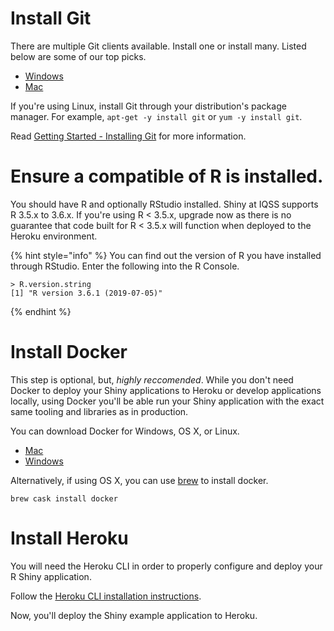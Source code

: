 # Install Git
There are multiple Git clients available. Install one or install many.
Listed below are some of our top picks.

- [Windows](https://git-scm.com/download/win)
- [Mac](https://git-scm.com/download/mac)

If you're using Linux, install Git through your distribution's package
manager. For example, ```apt-get -y install git``` or ```yum -y install git```.

Read [Getting Started - Installing Git](https://git-scm.com/book/en/v2/Getting-Started-Installing-Git) for more information.

# Ensure a compatible of R is installed.
You should have R and optionally RStudio installed. Shiny at IQSS
supports R 3.5.x to 3.6.x. If you're using R < 3.5.x, upgrade now
as there is no guarantee that code built for R < 3.5.x will function
when deployed to the Heroku environment.

{% hint style="info" %}
You can find out the version of R you have installed through RStudio.
Enter the following into the R Console.
```
> R.version.string
[1] "R version 3.6.1 (2019-07-05)"
```
{% endhint %}

# Install Docker
This step is optional, but, *highly reccomended*. While you don't need Docker to deploy your Shiny applications to Heroku or develop applications locally, using Docker you'll be able run your Shiny application with the exact same tooling and libraries as in production.

You can download Docker for Windows, OS X, or Linux. 
- [Mac](https://docs.docker.com/docker-for-mac/install/)
- [Windows](https://docs.docker.com/docker-for-windows/install/)

Alternatively, if using OS X, you can use [brew](https://brew.sh/) to install docker.

```brew cask install docker```

# Install Heroku
You will need the Heroku CLI in order to properly configure and deploy your R Shiny application. 

Follow the [Heroku CLI installation instructions](https://devcenter.heroku.com/articles/heroku-cli#download-and-install).

Now, you'll deploy the Shiny example application to Heroku.